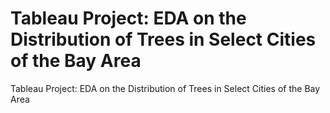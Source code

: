 # Tableau Project: EDA on the Distribution of Trees in Select Cities of the Bay Area
 Tableau Project: EDA on the Distribution of Trees in Select Cities of the Bay Area
